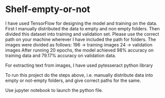 # Shelf-empty-or-not

I have used TensorFlow for designing the model and training on the data.
First I manually distributed the data to empty and non empty folders.
Then divided this dataset into training and validation set.
Please use the correct path on your machine wherever I have included the path for folders.
The images were divided as follows:
  196 -> training images
  24 -> validation images
After running 20 epochs, the model achieved 98% accuracy on training data and 79.17% accuracy on validation data.


For extracting text from images, I have used pytesseract python library

To run this project do the steps above, i.e. manually distribute data into empty or not-empty folders, and give correct paths for the same.

Use jupyter notebook to launch the python file.

